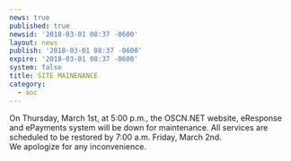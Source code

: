 ```yaml
---
news: true
published: true
newsid: '2018-03-01 08:37 -0600'
layout: news
publish: '2018-03-01 08:37 -0600'
expire: '2018-03-01 08:37 -0600'
system: false
title: SITE MAINENANCE
category:
  - aoc
---
```

On Thursday, March 1st, at 5:00 p.m., the OSCN.NET website, eResponse and ePayments system will be down for maintenance. All services are scheduled to be restored by 7:00 a.m. Friday, March 2nd.  
We apologize for any inconvenience.
